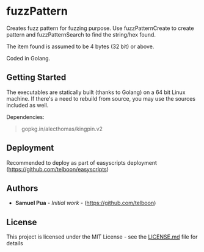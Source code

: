 # fuzzPattern
Creates fuzz pattern for fuzzing purpose. Use fuzzPatternCreate to create pattern and fuzzPatternSearch to find the string/hex found.

The item found is assumed to be 4 bytes (32 bit) or above.

Coded in Golang.

## Getting Started

The executables are statically built (thanks to Golang) on a 64 bit Linux machine. If there's a need to rebuild from source, you may use the sources included as well.

Dependencies:
> gopkg.in/alecthomas/kingpin.v2

## Deployment

Recommended to deploy as part of easyscripts deployment (https://github.com/telboon/easyscripts)

## Authors

* **Samuel Pua** - *Initial work* - (https://github.com/telboon)

## License

This project is licensed under the MIT License - see the [LICENSE.md](LICENSE.md) file for details

